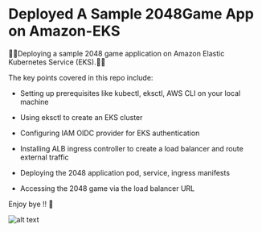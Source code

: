 # Deployed A Sample 2048Game App on Amazon-EKS
:rocket::rocket:Deploying a sample 2048 game application on Amazon Elastic Kubernetes Service (EKS).:rocket::rocket:

The key points covered in this repo include:

* Setting up prerequisites like kubectl, eksctl, AWS CLI on your local machine

* Using eksctl to create an EKS cluster

* Configuring IAM OIDC provider for EKS authentication

* Installing ALB ingress controller to create a load balancer and route external traffic

* Deploying the 2048 application pod, service, ingress manifests

* Accessing the 2048 game via the load balancer URL


Enjoy bye !! :tada:


![alt text](https://upload.wikimedia.org/wikipedia/commons/2/28/2048_finished_game.png)
